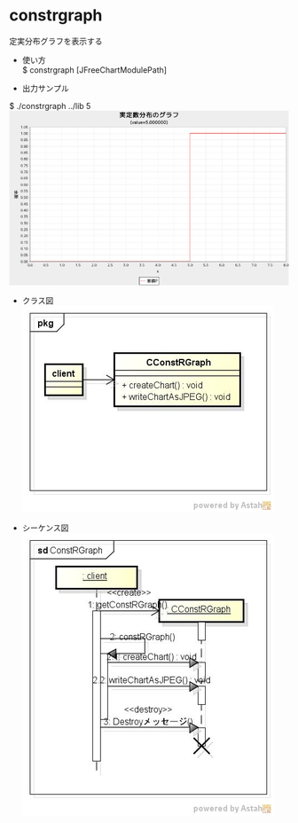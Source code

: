constrgraph
===========
定実分布グラフを表示する

* 使い方  
$ constrgraph [JFreeChartModulePath] <value>

* 出力サンプル  

$ ./constrgraph ../lib 	5  
![constrgraph](images/constRGraph.jpg)

* クラス図  
![constrgraph](images/pkgConstRGraph.jpg)

* シーケンス図  
![constrgraph](images/sdConstRGraph.jpg)
